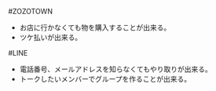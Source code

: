 #ZOZOTOWN
* お店に行かなくても物を購入することが出来る。
* ツケ払いが出来る。

#LINE
  * 電話番号、メールアドレスを知らなくてもやり取りが出来る。
  * トークしたいメンバーでグループを作ることが出来る。
  
